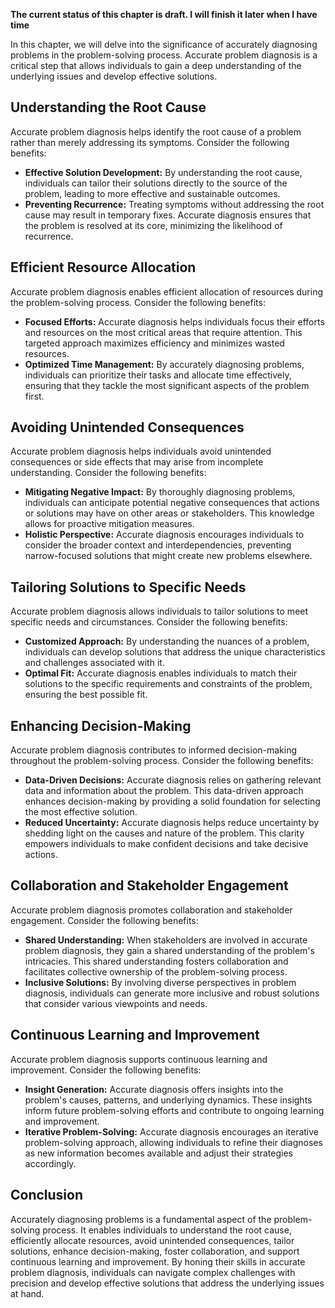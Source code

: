 **The current status of this chapter is draft. I will finish it later when I have time**

In this chapter, we will delve into the significance of accurately diagnosing problems in the problem-solving process. Accurate problem diagnosis is a critical step that allows individuals to gain a deep understanding of the underlying issues and develop effective solutions.

Understanding the Root Cause
----------------------------

Accurate problem diagnosis helps identify the root cause of a problem rather than merely addressing its symptoms. Consider the following benefits:

* **Effective Solution Development:** By understanding the root cause, individuals can tailor their solutions directly to the source of the problem, leading to more effective and sustainable outcomes.
* **Preventing Recurrence:** Treating symptoms without addressing the root cause may result in temporary fixes. Accurate diagnosis ensures that the problem is resolved at its core, minimizing the likelihood of recurrence.

Efficient Resource Allocation
-----------------------------

Accurate problem diagnosis enables efficient allocation of resources during the problem-solving process. Consider the following benefits:

* **Focused Efforts:** Accurate diagnosis helps individuals focus their efforts and resources on the most critical areas that require attention. This targeted approach maximizes efficiency and minimizes wasted resources.
* **Optimized Time Management:** By accurately diagnosing problems, individuals can prioritize their tasks and allocate time effectively, ensuring that they tackle the most significant aspects of the problem first.

Avoiding Unintended Consequences
--------------------------------

Accurate problem diagnosis helps individuals avoid unintended consequences or side effects that may arise from incomplete understanding. Consider the following benefits:

* **Mitigating Negative Impact:** By thoroughly diagnosing problems, individuals can anticipate potential negative consequences that actions or solutions may have on other areas or stakeholders. This knowledge allows for proactive mitigation measures.
* **Holistic Perspective:** Accurate diagnosis encourages individuals to consider the broader context and interdependencies, preventing narrow-focused solutions that might create new problems elsewhere.

Tailoring Solutions to Specific Needs
-------------------------------------

Accurate problem diagnosis allows individuals to tailor solutions to meet specific needs and circumstances. Consider the following benefits:

* **Customized Approach:** By understanding the nuances of a problem, individuals can develop solutions that address the unique characteristics and challenges associated with it.
* **Optimal Fit:** Accurate diagnosis enables individuals to match their solutions to the specific requirements and constraints of the problem, ensuring the best possible fit.

Enhancing Decision-Making
-------------------------

Accurate problem diagnosis contributes to informed decision-making throughout the problem-solving process. Consider the following benefits:

* **Data-Driven Decisions:** Accurate diagnosis relies on gathering relevant data and information about the problem. This data-driven approach enhances decision-making by providing a solid foundation for selecting the most effective solution.
* **Reduced Uncertainty:** Accurate diagnosis helps reduce uncertainty by shedding light on the causes and nature of the problem. This clarity empowers individuals to make confident decisions and take decisive actions.

Collaboration and Stakeholder Engagement
----------------------------------------

Accurate problem diagnosis promotes collaboration and stakeholder engagement. Consider the following benefits:

* **Shared Understanding:** When stakeholders are involved in accurate problem diagnosis, they gain a shared understanding of the problem's intricacies. This shared understanding fosters collaboration and facilitates collective ownership of the problem-solving process.
* **Inclusive Solutions:** By involving diverse perspectives in problem diagnosis, individuals can generate more inclusive and robust solutions that consider various viewpoints and needs.

Continuous Learning and Improvement
-----------------------------------

Accurate problem diagnosis supports continuous learning and improvement. Consider the following benefits:

* **Insight Generation:** Accurate diagnosis offers insights into the problem's causes, patterns, and underlying dynamics. These insights inform future problem-solving efforts and contribute to ongoing learning and improvement.
* **Iterative Problem-Solving:** Accurate diagnosis encourages an iterative problem-solving approach, allowing individuals to refine their diagnoses as new information becomes available and adjust their strategies accordingly.

Conclusion
----------

Accurately diagnosing problems is a fundamental aspect of the problem-solving process. It enables individuals to understand the root cause, efficiently allocate resources, avoid unintended consequences, tailor solutions, enhance decision-making, foster collaboration, and support continuous learning and improvement. By honing their skills in accurate problem diagnosis, individuals can navigate complex challenges with precision and develop effective solutions that address the underlying issues at hand.
